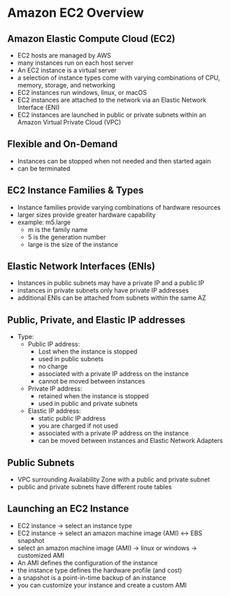 # Amazon EC2 Overview

## Amazon Elastic Compute Cloud (EC2)

- EC2 hosts are managed by AWS
- many instances run on each host server
- An EC2 instance is a virtual server
- a selection of instance types come with varying combinations of CPU, memory, storage, and networking
- EC2 instances run windows, linux, or macOS
- EC2 instances are attached to the network via an Elastic Network Interface (ENI)
- EC2 instances are launched in public or private subnets within an Amazon Virtual Private Cloud (VPC)

## Flexible and On-Demand

- Instances can be stopped when not needed and then started again
- can be terminated

## EC2 Instance Families & Types

- Instance families provide varying combinations of hardware resources
- larger sizes provide greater hardware capability
- example: m5.large
  - m is the family name
  - 5 is the generation number
  - large is the size of the instance

## Elastic Network Interfaces (ENIs)

- Instances in public subnets may have a private IP and a public IP
- instances in private subnets only have private IP addresses
- additional ENIs can be attached from subnets within the same AZ

## Public, Private, and Elastic IP addresses

- Type:
  - Public IP address:
    - Lost when the instance is stopped
    - used in public subnets
    - no charge
    - associated with a private IP address on the instance
    - cannot be moved between instances
  - Private IP address:
    - retained when the instance is stopped
    - used in public and private subnets
  - Elastic IP address:
    - static public IP address
    - you are charged if not used
    - associated with a private IP address on the instance
    - can be moved between instances and Elastic Network Adapters

## Public Subnets

- VPC surrounding Availability Zone with a public and private subnet
- public and private subnets have different route tables

## Launching an EC2 Instance

- EC2 instance -> select an instance type
- EC2 instance -> select an amazon machine image (AMI) <-> EBS snapshot
- select an amazon machine image (AMI) -> linux or windows -> customized AMI
- An AMI defines the configuration of the instance
- the instance type defines the hardware profile (and cost)
- a snapshot is a point-in-time backup of an instance
- you can customize your instance and create a custom AMI
